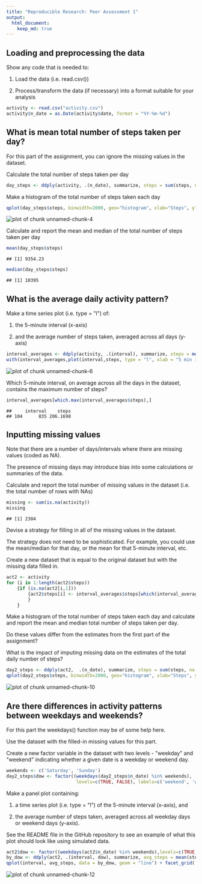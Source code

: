 ```yaml
---
title: "Reproducible Research: Peer Assessment 1"
output:
  html_document:
    keep_md: true
---
```




## Loading and preprocessing the data

Show any code that is needed to:

1. Load the data (i.e. read.csv())

1. Process/transform the data (if necessary) into a format suitable for your analysis


```r
activity <- read.csv("activity.csv")
activity$n_date = as.Date(activity$date, format = "%Y-%m-%d")
```

## What is mean total number of steps taken per day?

For this part of the assignment, you can ignore the missing values in the dataset.

Calculate the total number of steps taken per day


```r
day_steps <- ddply(activity, .(n_date), summarize, steps = sum(steps, na.rm = TRUE))
```

Make a histogram of the total number of steps taken each day


```r
qplot(day_steps$steps, binwidth=2000, geo="histogram", xlab="Steps", ylab="Frequency")
```

![plot of chunk unnamed-chunk-4](figure/unnamed-chunk-4-1.png) 

Calculate and report the mean and median of the total number of steps taken per day


```r
mean(day_steps$steps)
```

```
## [1] 9354.23
```

```r
median(day_steps$steps)
```

```
## [1] 10395
```
## What is the average daily activity pattern?

Make a time series plot (i.e. type = "l") of:

1. the 5-minute interval (x-axis) 

1. and the average number of steps taken, averaged across all days (y-axis)


```r
interval_averages <- ddply(activity, .(interval), summarize, steps = mean(steps, na.rm = TRUE))
with(interval_averages,plot(interval,steps, type = "l", xlab = "5 min interval", ylab = "Avg Steps"))
```

![plot of chunk unnamed-chunk-6](figure/unnamed-chunk-6-1.png) 

Which 5-minute interval, on average across all the days in the dataset, contains the maximum number of steps?


```r
interval_averages[which.max(interval_averages$steps),]
```

```
##     interval    steps
## 104      835 206.1698
```

## Inputting missing values

Note that there are a number of days/intervals where there are missing values (coded as NA).

The presence of missing days may introduce bias into some calculations or summaries of the data.

Calculate and report the total number of missing values in the dataset (i.e. the total number of rows with NAs)

```r
missing <- sum(is.na(activity))
missing
```

```
## [1] 2304
```
Devise a strategy for filling in all of the missing values in the dataset. 

The strategy does not need to be sophisticated. 
For example, you could use the mean/median for that day, or the mean for that 5-minute interval, etc.

Create a new dataset that is equal to the original dataset but with the missing data filled in.

```r
act2 <- activity
for (i in 1:length(act2$steps))
    {if (is.na(act2[i,1]))
        {act2$steps[i] <- interval_averages$steps[which(interval_averages$interval == act2$interval[i])]
        }
    }
```
Make a histogram of the total number of steps taken each day and calculate and report the mean and median total number of steps taken per day. 

Do these values differ from the estimates from the first part of the assignment? 

What is the impact of imputing missing data on the estimates of the total daily number of steps?

```r
day2_steps <- ddply(act2,  .(n_date), summarize, steps = sum(steps, na.rm = TRUE))
qplot(day2_steps$steps, binwidth=2000, geo="histogram", xlab="Steps", ylab="Frequency")
```

![plot of chunk unnamed-chunk-10](figure/unnamed-chunk-10-1.png) 

## Are there differences in activity patterns between weekdays and weekends?

For this part the weekdays() function may be of some help here. 

Use the dataset with the filled-in missing values for this part.

Create a new factor variable in the dataset with two levels - "weekday" and "weekend" indicating whether a given date is a weekday or weekend day.


```r
weekends <- c('Saturday', 'Sunday')
day2_steps$dow <- factor((weekdays(day2_steps$n_date) %in% weekends), 
                          levels=c(TRUE, FALSE), labels=c('weekend', 'weekday'))
```

Make a panel plot containing:

1. a time series plot (i.e. type = "l") of the 5-minute interval (x-axis), and

1. the average number of steps taken, averaged across all weekday days or weekend days (y-axis). 

See the README file in the GitHub repository to see an example of what this plot should look like using simulated data.


```r
act2$dow <- factor((weekdays(act2$n_date) %in% weekends),levels=c(TRUE, FALSE), labels=c('weekend', 'weekday'))
by_dow <- ddply(act2, .(interval, dow), summarize, avg_steps = mean(steps))
qplot(interval, avg_steps, data = by_dow, geom = "line") + facet_grid(. ~ dow)
```

![plot of chunk unnamed-chunk-12](figure/unnamed-chunk-12-1.png) 
